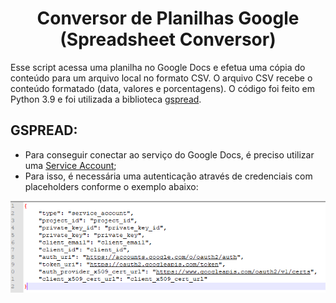 <h1 align="center">Conversor de Planilhas Google (Spreadsheet Conversor)</h1>

Esse script acessa uma planilha no Google Docs e efetua uma cópia do conteúdo para um arquivo local no formato CSV. O arquivo CSV recebe o conteúdo formatado (data, valores e porcentagens). O código foi feito em Python 3.9 e foi utilizada a biblioteca [gspread](https://gspread.readthedocs.io/en/latest/index.html).

## GSPREAD:

- Para conseguir conectar ao serviço do Google Docs, é preciso utilizar uma [Service Account](https://gspread.readthedocs.io/en/latest/oauth2.html#for-bots-using-service-account);
- Para isso, é necessária uma autenticação através de credenciais com placeholders conforme o exemplo abaixo:

<p align="center">
  <img src="/img/json.png" />
</p>
